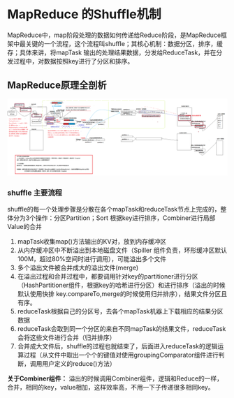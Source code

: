 # MapReduce 的Shuffle机制

MapReduce中，map阶段处理的数据如何传递给Reduce阶段，是MapReduce框架中最关键的一个流程，这个流程叫shuffle；其核心机制：数据分区，排序，缓存；具体来讲，将mapTask 输出的处理结果数据，分发给ReduceTask，并在分发过程中，对数据按照key进行了分区和排序。

## MapReduce原理全剖析



![mapreduce原理全剖析--段氏六脉神剑](./image/mapreduce原理全剖析--段氏六脉神剑.png)

### shuffle 主要流程

shuffle的每一个处理步骤是分散在各个mapTask和reduceTask节点上完成的，整体分为3个操作：分区Partition；Sort 根据key进行排序，Combiner进行局部Value的合并

1. mapTask收集map()方法输出的KV对，放到内存缓冲区
2. 从内存缓冲区中不断溢出到本地磁盘文件（Spiller 组件负责，环形缓冲区默认100M，超过80%空间时进行调用），可能溢出多个文件
3. 多个溢出文件被合并成大的溢出文件(merge)
4. 在溢出过程和合并过程中，都要调用针对key的partitioner进行分区（HashPartitioner组件，根据key的哈希进行分区）和进行排序（溢出的时候默认使用快排 key.compareTo,merge的时候使用归并排序），结果文件分区且有序。
5. reduceTask根据自己的分区号，去各个mapTask机器上下载相应的结果分区数据
6. reduceTask会取到同一个分区的来自不同mapTask的结果文件，reduceTask会将这些文件进行合并（归并排序）
7. 合并成大文件后，shuffle的过程也就结束了，后面进入reduceTask的逻辑运算过程（从文件中取出一个个的键值对使用groupingComparator组件进行判断，调用用户定义的reduce()方法）

**关于Combiner组件：** 溢出的时候调用Combiner组件，逻辑和Reduce的一样，合并，相同的key，value相加，这样效率高，不用一下子传递很多相同key。

